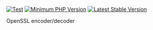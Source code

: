[![Test](https://github.com/mqwerty/crypto/workflows/Test/badge.svg)](https://github.com/mqwerty/crypto/actions?query=workflow%3ATest)
[![Minimum PHP Version](https://img.shields.io/packagist/php-v/mqwerty/crypto)](https://php.net/)
[![Latest Stable Version](https://img.shields.io/packagist/v/mqwerty/crypto)](https://packagist.org/packages/mqwerty/crypto)

OpenSSL encoder/decoder
